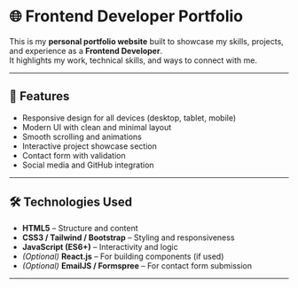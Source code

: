 # 🌐 Frontend Developer Portfolio

This is my **personal portfolio website** built to showcase my skills, projects, and experience as a **Frontend Developer**.  
It highlights my work, technical skills, and ways to connect with me.

---

## 🚀 Features

- Responsive design for all devices (desktop, tablet, mobile)  
- Modern UI with clean and minimal layout  
- Smooth scrolling and animations  
- Interactive project showcase section  
- Contact form with validation  
- Social media and GitHub integration  

---

## 🛠️ Technologies Used

- **HTML5** – Structure and content  
- **CSS3 / Tailwind / Bootstrap** – Styling and responsiveness  
- **JavaScript (ES6+)** – Interactivity and logic  
- *(Optional)* **React.js** – For building components (if used)  
- *(Optional)* **EmailJS / Formspree** – For contact form submission  

---

<!-- ## 📁 Folder Structure -->


